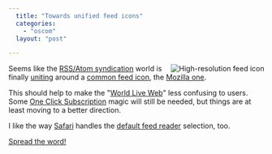 ```yaml
---
  title: "Towards unified feed icons"
  categories: 
    - "oscom"
  layout: "post"

---
```

<img src="http://static.flickr.com/37/76845452_d17c9ff469_o.png" style="float: right; margin-left: 6px;" alt="High-resolution feed icon" title="High-resolution feed icon" />

Seems like the [RSS/Atom syndication][1] world is finally [uniting][4] around a [common feed icon][2], the [Mozilla one][3].

This should help to make the "[World Live Web][5]" less confusing to users. Some [One Click Subscription][6] magic will still be needed, but things are at least moving to a better direction. 

I like the way [Safari][7] handles the [default feed reader][8] selection, too.

[Spread the word!][2]

[1]: http://mezzoblue.com/archives/2004/05/19/what_is_rssx/
[2]: http://feedicons.com/
[3]: http://blogs.msdn.com/rssteam/archive/2005/12/14/503778.aspx
[4]: http://binarybonsai.com/archives/2005/12/24/unified-feed-icon/
[5]: http://eirepreneur.blogs.com/eirepreneur/2005/11/world_live_web_.html
[6]: http://blogs.msdn.com/dareobasanjo/archive/2005/01/29/363086.aspx
[7]: http://www.apple.com/macosx/features/safari/
[8]: http://inessential.com/?comments=1&postid=3076